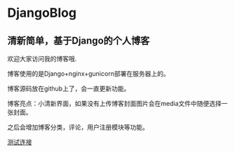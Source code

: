 # DjangoBlog
## 清新简单，基于Django的个人博客


欢迎大家访问我的博客哦.

博客使用的是Django+nginx+gunicorn部署在服务器上的。

博客源码放在github上了，会一直更新功能。

博客亮点：小清新界面，如果没有上传博客封面图片会在media文件中随便选择一张封面。

之后会增加博客分类，评论，用户注册模块等功能。

[测试连接](http://39.105.61.245:8080)

